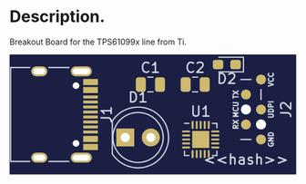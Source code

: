 # Description. 

Breakout Board for the TPS61099x line from Ti.

![PCB Top design](Fabrication/PCB/blue/design-top.png)
